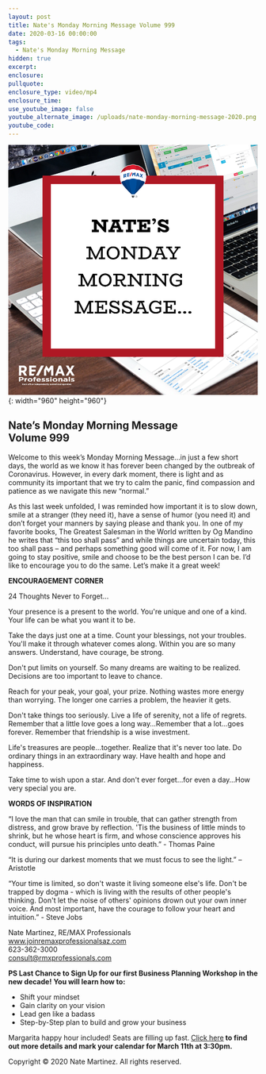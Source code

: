 ```yaml
---
layout: post
title: Nate's Monday Morning Message Volume 999
date: 2020-03-16 00:00:00
tags:
  - Nate's Monday Morning Message
hidden: true
excerpt:
enclosure:
pullquote:
enclosure_type: video/mp4
enclosure_time:
use_youtube_image: false
youtube_alternate_image: /uploads/nate-monday-morning-message-2020.png
youtube_code:
---
```


![](/uploads/nate-monday-morning-message-2020.png){: width="960" height="960"}

## **Nate’s Monday Morning Message<br>Volume 999**

Welcome to this week’s Monday Morning Message…in just a few short days, the world as we know it has forever been changed by the outbreak of Coronavirus. However, in every dark moment, there is light and as community its important that we try to calm the panic, find compassion and patience as we navigate this new “normal.”

As this last week unfolded, I was reminded how important it is to slow down, smile at a stranger (they need it), have a sense of humor (you need it) and don’t forget your manners by saying please and thank you. In one of my favorite books, The Greatest Salesman in the World written by Og Mandino he writes that “this too shall pass” and while things are uncertain today, this too shall pass – and perhaps something good will come of it. For now, I am going to stay positive, smile and choose to be the best person I can be. I’d like to encourage you to do the same. Let’s make it a great week\!

**ENCOURAGEMENT CORNER**

24 Thoughts Never to Forget...

Your presence is a present to the world. You're unique and one of a kind. Your life can be what you want it to be.

Take the days just one at a time. Count your blessings, not your troubles. You'll make it through whatever comes along. Within you are so many answers. Understand, have courage, be strong.

Don't put limits on yourself. So many dreams are waiting to be realized. Decisions are too important to leave to chance.

Reach for your peak, your goal, your prize. Nothing wastes more energy than worrying. The longer one carries a problem, the heavier it gets.

Don't take things too seriously. Live a life of serenity, not a life of regrets. Remember that a little love goes a long way…Remember that a lot…goes forever. Remember that friendship is a wise investment.

Life's treasures are people…together. Realize that it's never too late. Do ordinary things in an extraordinary way. Have health and hope and happiness.

Take time to wish upon a star. And don't ever forget…for even a day…How very special you are.&nbsp;

**WORDS OF INSPIRATION**

“I love the man that can smile in trouble, that can gather strength from distress, and grow brave by reflection. 'Tis the business of little minds to shrink, but he whose heart is firm, and whose conscience approves his conduct, will pursue his principles unto death.” - Thomas Paine

“It is during our darkest moments that we must focus to see the light.” – Aristotle

“Your time is limited, so don't waste it living someone else's life. Don't be trapped by dogma - which is living with the results of other people's thinking. Don't let the noise of others' opinions drown out your own inner voice. And most important, have the courage to follow your heart and intuition.” - Steve Jobs

Nate Martinez, RE/MAX Professionals<br>www.joinremaxprofessionalsaz.com<br>623-362-3000<br>consult@rmxprofessionals.com

**PS Last Chance to Sign Up for our first Business Planning Workshop in the new decade\!** **You will learn how to:**

* Shift your mindset
* Gain clarity on your vision
* Lead gen like a badass
* Step-by-Step plan to build and grow your business

Margarita happy hour included\! Seats are filling up fast.**&nbsp;**[Click here](https://www.eventbrite.com/e/3-hour-business-planning-workshop-happy-hour-tickets-93551987513)**&nbsp;to find out more details and mark your calendar for March 11th at 3:30pm.&nbsp;**

Copyright &copy; 2020 Nate Martinez. All rights reserved.